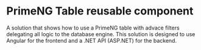 # PrimeNG Table reusable component
A solution that shows how to use a PrimeNG table with advace filters delegating all logic to the database engine. This solution is designed to use Angular for the frontend and a .NET API (ASP.NET) for the backend.
